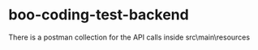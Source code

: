 # boo-coding-test-backend

There is a postman collection for the API calls inside src\main\resources
